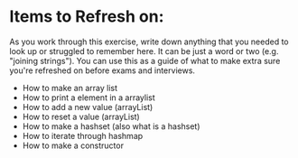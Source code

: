 # Items to Refresh on:

As you work through this exercise, write down anything that you needed to look up or struggled to remember here. It can be just a word or two (e.g. "joining strings"). You can use this as a guide of what to make extra sure you're refreshed on before exams and interviews.

- How to make an array list
- How to print a element in a arraylist 
- How to add a new value (arrayList)
- How to reset a value (arrayList)
- How to make a hashset (also what is a hashset)
- How to iterate through hashmap 
- How to make a constructor 